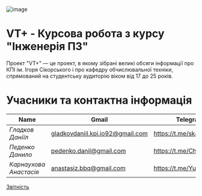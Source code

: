 
 ![image](https://github.com/l0releei/Vt_website/blob/main/doc/img/logo.png) 

# VT+ -  Курсова робота з курсу "Інженерія ПЗ"


Проект "VT+" — це проект, в якому зібрані великі обсяги інформації про КПІ ім. Ігоря Сікорського і про кафедру обчислювальної техніки, спрямований на студентську аудиторію віком від 17 до 25 років. 

# Учасники та контактна інформація
|**Name**|**Gmail**|**Telegram**|
|-------------------|-------------------------------|-----------|
|*Гладков Даніїл*| gladkovdaniil.kpi.io92@gmail.com|https://t.me/skarsgardd|
|*Педенко Данило*|pedenko.danil@gmail.com|https://t.me/ChoogaBM|
|*Карнаухова Анастасія*|anastasiz.bbq@gmail.com|https://t.me/YummySatan|



[Звітність](https://github.com/l0releei/Vt_website/edit/main/doc/Documentation.md)
